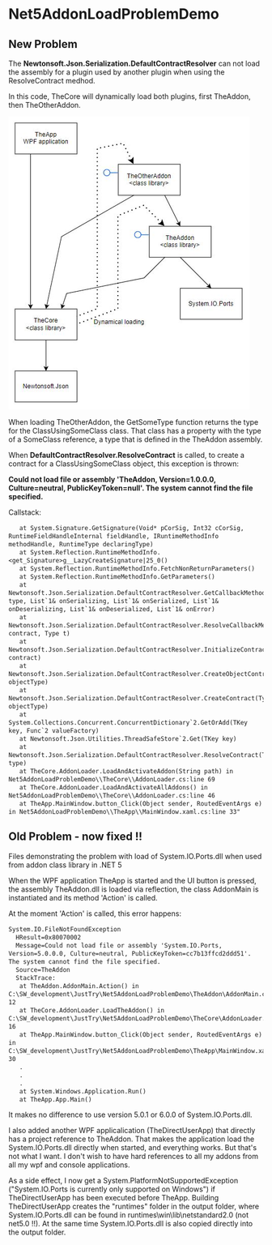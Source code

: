 # Net5AddonLoadProblemDemo

## New Problem
The __Newtonsoft.Json.Serialization.DefaultContractResolver__ can not load the assembly for a plugin used by another plugin when using the ResolveContract medhod.

In this code, TheCore will dynamically load both plugins, first TheAddon, then TheOtherAddon. 

![Dependencies](Dependencies.jpg)

When loading TheOtherAddon, the GetSomeType function returns the type for the ClassUsingSomeClass class. 
That class has a property with the type of a SomeClass reference, a type that is defined in the TheAddon assembly.

When __DefaultContractResolver.ResolveContract__ is called, to create a contract for a ClassUsingSomeClass object, this exception is thrown:

__Could not load file or assembly 'TheAddon, Version=1.0.0.0, Culture=neutral, PublicKeyToken=null'. The system cannot find the file specified.__

Callstack:
```
   at System.Signature.GetSignature(Void* pCorSig, Int32 cCorSig, RuntimeFieldHandleInternal fieldHandle, IRuntimeMethodInfo methodHandle, RuntimeType declaringType)
   at System.Reflection.RuntimeMethodInfo.<get_Signature>g__LazyCreateSignature|25_0()
   at System.Reflection.RuntimeMethodInfo.FetchNonReturnParameters()
   at System.Reflection.RuntimeMethodInfo.GetParameters()
   at Newtonsoft.Json.Serialization.DefaultContractResolver.GetCallbackMethodsForType(Type type, List`1& onSerializing, List`1& onSerialized, List`1& onDeserializing, List`1& onDeserialized, List`1& onError)
   at Newtonsoft.Json.Serialization.DefaultContractResolver.ResolveCallbackMethods(JsonContract contract, Type t)
   at Newtonsoft.Json.Serialization.DefaultContractResolver.InitializeContract(JsonContract contract)
   at Newtonsoft.Json.Serialization.DefaultContractResolver.CreateObjectContract(Type objectType)
   at Newtonsoft.Json.Serialization.DefaultContractResolver.CreateContract(Type objectType)
   at System.Collections.Concurrent.ConcurrentDictionary`2.GetOrAdd(TKey key, Func`2 valueFactory)
   at Newtonsoft.Json.Utilities.ThreadSafeStore`2.Get(TKey key)
   at Newtonsoft.Json.Serialization.DefaultContractResolver.ResolveContract(Type type)
   at TheCore.AddonLoader.LoadAndActivateAddon(String path) in Net5AddonLoadProblemDemo\\TheCore\\AddonLoader.cs:line 69
   at TheCore.AddonLoader.LoadAndActivateAllAddons() in Net5AddonLoadProblemDemo\\TheCore\\AddonLoader.cs:line 46
   at TheApp.MainWindow.button_Click(Object sender, RoutedEventArgs e) in Net5AddonLoadProblemDemo\\TheApp\\MainWindow.xaml.cs:line 33"
```


## Old Problem - now fixed !!
Files demonstrating the problem with load of System.IO.Ports.dll when used from addon class library in .NET 5

When the WPF application TheApp is started and the UI button is pressed, the assembly TheAddon.dll is loaded via reflection, the class AddonMain is instantiated and its method 'Action' is called.

At the moment 'Action' is called, this error happens:

```
System.IO.FileNotFoundException
  HResult=0x80070002
  Message=Could not load file or assembly 'System.IO.Ports, Version=5.0.0.0, Culture=neutral, PublicKeyToken=cc7b13ffcd2ddd51'. The system cannot find the file specified.
  Source=TheAddon
  StackTrace:
   at TheAddon.AddonMain.Action() in C:\SW_development\JustTry\Net5AddonLoadProblemDemo\TheAddon\AddonMain.cs:line 12
   at TheCore.AddonLoader.LoadTheAddon() in C:\SW_development\JustTry\Net5AddonLoadProblemDemo\TheCore\AddonLoader.cs:line 16
   at TheApp.MainWindow.button_Click(Object sender, RoutedEventArgs e) in C:\SW_development\JustTry\Net5AddonLoadProblemDemo\TheApp\MainWindow.xaml.cs:line 30
   .
   .
   .
   at System.Windows.Application.Run()
   at TheApp.App.Main()
```

It makes no difference to use version 5.0.1 or 6.0.0 of System.IO.Ports.dll.

I also added another WPF applicalication (TheDirectUserApp) that directly has a project reference to TheAddon. That makes the application load the System.IO.Ports.dll directly when started, and everything works.
But that's not what I want. I don't wish to have hard references to all my addons from all my wpf and console applications.

As a side effect, I now get a System.PlatformNotSupportedException ("System.IO.Ports is currently only supported on Windows") if TheDirectUserApp has been executed before TheApp.
Building TheDirectUserApp creates the "runtimes" folder in the output folder, where System.IO.Ports.dll can be found in runtimes\win\lib\netstandard2.0 (not net5.0 !!). At the same time System.IO.Ports.dll is also copied directly into the output folder.
